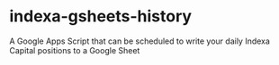 # indexa-gsheets-history
A Google Apps Script that can be scheduled to write your daily Indexa Capital positions to a Google Sheet
